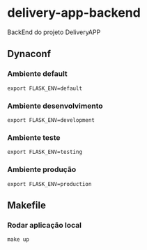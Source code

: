 # delivery-app-backend
BackEnd do projeto DeliveryAPP


## Dynaconf
### Ambiente default
```
export FLASK_ENV=default
```
### Ambiente desenvolvimento
```
export FLASK_ENV=development
```
### Ambiente teste
```
export FLASK_ENV=testing
```
### Ambiente produção
```
export FLASK_ENV=production
```
## Makefile
### Rodar aplicação local
```
make up
```